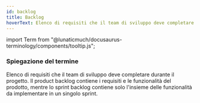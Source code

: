 ```yaml
---
id: backlog
title: Backlog
hoverText: Elenco di requisiti che il team di sviluppo deve completare durante il progetto.
---
```


<!-- ::: {.no-export} -->

import Term from "@lunaticmuch/docusaurus-terminology/components/tooltip.js";

<!-- ::: -->

### Spiegazione del termine

Elenco di requisiti che il team di sviluppo deve completare durante il <Term popup="Insieme di attività che devono raggiungere determinati obiettivi a partire da determinate specifiche, che hanno una data d’inizio e una data di fine prefissate, che dispongono di risorse limitate e che consumano risorse nel loro svolgersi." reference="/docs/RTB/Termini/Progetto">progetto</Term>. Il product <Term popup="Elenco di requisiti che il team di sviluppo deve completare durante il progetto." reference="/docs/RTB/Termini/Backlog">backlog</Term> contiene i requisiti e le <Term popup="Caratteristica funzionale propria di un prodotto software." reference="/docs/RTB/Termini/Funzionalità">funzionalità</Term> del <Term popup="Insieme di artefatti raccolti ed esposti in modo organizzato che permettono l'utilizzo di un programma da parte di un utente." reference="/docs/RTB/Termini/Prodotto">prodotto</Term>, mentre lo <Term popup="Periodo di tempo definito, tra 1 e 2 settimane, durante il quale il team lavora su un set specifico di obiettivi." reference="/docs/RTB/Termini/Sprint">sprint</Term> <Term popup="Elenco di requisiti che il team di sviluppo deve completare durante il progetto." reference="/docs/RTB/Termini/Backlog">backlog</Term> contiene solo l'insieme delle <Term popup="Caratteristica funzionale propria di un prodotto software." reference="/docs/RTB/Termini/Funzionalità">funzionalità</Term> da implementare in un singolo <Term popup="Periodo di tempo definito, tra 1 e 2 settimane, durante il quale il team lavora su un set specifico di obiettivi." reference="/docs/RTB/Termini/Sprint">sprint</Term>.